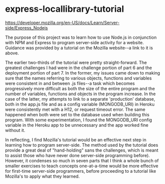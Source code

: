 # express-locallibrary-tutorial
https://developer.mozilla.org/en-US/docs/Learn/Server-side/Express_Nodejs

The purpose of this project was to learn how to use Node.js in conjunction with NPM and Express to program server-side activity for a website.  Guidance was provided by a tutorial on the Mozilla website--a link to it is above.

The earlier two-thirds of the tutorial were pretty straight-forward.  The greatest challenges I had were in the challenge portion of part 6 and the deployment portion of part 7.  In the former, my issues came down to making sure that the names referring to various objects, functions and variables were consistent in and between .js files--a task which becomes progressively more difficult as both the size of the entire program and the number of variables, functions and objects in the program increase.  In the case of the latter, my attempts to link to a separate 'production' database, both in the app.js file and as a config variable (MONGODB_URI) in Heroku were consistently met with a H12, or request timeout error.  The same happened when both were set to the database used when building this program.  With some experimentation, I found the MONGODB_URI config variable in the Heroku app to be unnecessary and the app worked fine without it.

In reflecting, I find Mozilla's tutorial would be an effective next step in learning how to program server-side.  The method used by the tutorial does provide a great deal of "hand-holding" sans the challenges, which is meant to assist those who have never done server-side programming before). However, it condenses so much in seven parts that I think a whole bunch of smaller exercises to teach concepts one-at-a-time would be more effective for first-time server-side programmers, before proceeding to a tutorial like Mozilla's to apply what they learned.  
